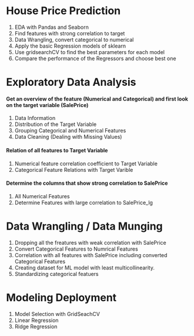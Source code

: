 # House Price Prediction

1. EDA with Pandas and Seaborn
2. Find features with strong correlation to target
3. Data Wrangling, convert categorical to numerical
4. Apply the basic Regression models of sklearn
5. Use gridsearchCV to find the best parameters for each model
6. Compare the performance of the Regressors and choose best one

# Exploratory Data Analysis

#### Get an overview of the feature (Numerical and Categorical) and first look on the target variable (SalePrice)
1. Data Information 
2. Distribution of the Target Variable
3. Grouping Categorical and Numerical Features
4. Data Cleaning (Dealing with Missing Values)

#### Relation of all features to Target Variable
1. Numerical feature correlation coefficient to Target Variable
2. Categorical Feature Relations with Target Varible 

#### Determine the columns that show strong correlation to SalePrice
1. All Numerical Features
2. Determine Features with large correlation to SalePrice_lg

# Data Wrangling / Data Munging
1. Dropping all the freatures with weak correlation with SalePrice
2. Convert Categorical Features to Numrical Features
3. Correlation with all features with SalePrice including converted Categorical Features
4. Creating dataset for ML model with least multicollinearity.
5. Standardizing categorical featuers 

# Modeling Deployment
1. Model Selection with GridSeachCV
2. Linear Regression
3. Ridge Regression
